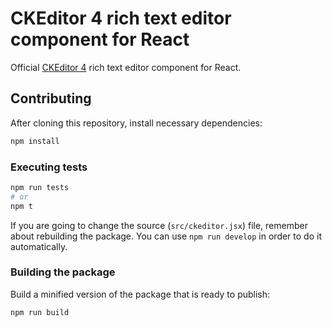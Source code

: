 # CKEditor 4 rich text editor component for React

Official [CKEditor 4](https://ckeditor.com/ckeditor-4/) rich text editor component for React.

## Contributing

After cloning this repository, install necessary dependencies:

```bash
npm install
```

### Executing tests

```bash
npm run tests
# or
npm t
```

If you are going to change the source (`src/ckeditor.jsx`) file, remember about rebuilding the package. You can use `npm run develop` in order to do it automatically.

### Building the package

Build a minified version of the package that is ready to publish:

```bash
npm run build
```

